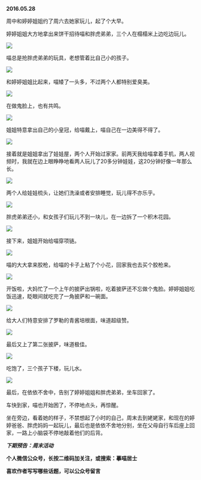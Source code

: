 
          
            
**2016.05.28**

周中和婷婷姐姐约了周六去她家玩儿，起了个大早。

婷婷姐姐大方地拿出来饼干招待喵和胖虎弟弟，三个人在榻榻米上边吃边玩儿。



![](img/51001-d3c7952175008282.jpg)




喵总是抢胖虎弟弟的玩具，老想管着比自己小的孩子。




![](img/51001-c7e61ddba0a0cbb3.jpg)




和婷婷姐姐比起来，喵矮了一头多，不过两个人都特别爱臭美。




![](img/51001-772f433258c0c2d0.jpg)




在做鬼脸上，也有共鸣。




![](img/51001-3c0e956df1cadaa0.jpg)




姐姐特意拿出自己的小皇冠，给喵戴上，喵自己在一边美得不得了。




![](img/51001-4e7c12dd7a35b075.jpg)




接着就是姐姐拿出了娃娃屋，两个人开始过家家。前两天我给喵拿着手机，两人视频时，我就在边上眼睁睁地看两人玩儿了20多分钟娃娃，这20分钟好像一年那么长。




![](img/51001-b826eb5a7221256e.jpg)




两个人给娃娃梳头，让她们洗澡或者安排睡觉，玩儿得不亦乐乎。




![](img/51001-6d7545a6f30f44ed.jpg)




胖虎弟弟还小，和女孩子们玩儿不到一块儿，在一边拆了一个积木花园。




![](img/51001-a9cfa8df872ad4c0.jpg)




接下来，姐姐开始给喵穿项链。




![](img/51001-ba29ba1f7f7268b2.jpg)




喵的大大拿来胶枪，给喵的卡子上粘了个小花，回家我也去买个胶枪来。




![](img/51001-7079249f01f07abb.jpg)




开饭啦，大妈忙了一个上午的披萨出锅啦，吃着披萨还不忘做个鬼脸。婷婷姐姐吃饭迅速，眨眼间就吃完了一角披萨和一碗面。




![](img/51001-d55b7d7b35e6690b.jpg)




给大人们特意安排了罗勒的青酱培根面，味道超级赞。




![](img/51001-3411aeade752d306.jpg)




最后又上了第二张披萨，味道极佳。




![](img/51001-4ac29c3930682016.jpg)




吃饱了，三个孩子下楼，玩儿水。




![](img/51001-9519ce152c5d2fe1.jpg)




最后，在依依不舍中，告别了婷婷姐姐和胖虎弟弟，坐车回家了。

车快到家，喵也开始困了，不停地点头，再惊醒。

坐在旁边，看着她的样子，不禁想起了小时的自己，周末去到姥姥家，和现在的婷婷爸爸、胖虎妈妈一起玩儿，最后也是依依不舍地分别，坐在父母自行车后座上回家，一路上小脑袋不停地敲着他们的后背。


***下期预告：周末活动***


**个人微信公众号，长按二维码加关注，或搜索：摹喵居士**

**喜欢作者写写哪些话题，可以公众号留言**




          
        